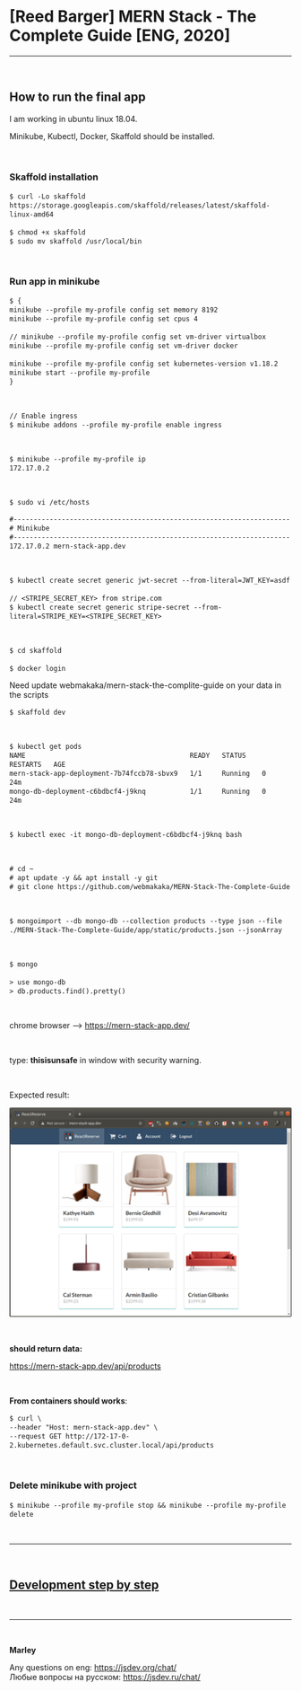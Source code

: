 # [Reed Barger] MERN Stack - The Complete Guide [ENG, 2020]

<hr/>

<br/>

## How to run the final app

I am working in ubuntu linux 18.04.

Minikube, Kubectl, Docker, Skaffold should be installed.

<br/>

### Skaffold installation

    $ curl -Lo skaffold https://storage.googleapis.com/skaffold/releases/latest/skaffold-linux-amd64

    $ chmod +x skaffold
    $ sudo mv skaffold /usr/local/bin

<br/>

### Run app in minikube

```
$ {
minikube --profile my-profile config set memory 8192
minikube --profile my-profile config set cpus 4

// minikube --profile my-profile config set vm-driver virtualbox
minikube --profile my-profile config set vm-driver docker

minikube --profile my-profile config set kubernetes-version v1.18.2
minikube start --profile my-profile
}
```

<br/>

    // Enable ingress
    $ minikube addons --profile my-profile enable ingress

<br/>

    $ minikube --profile my-profile ip
    172.17.0.2

<br/>

    $ sudo vi /etc/hosts

```
#---------------------------------------------------------------------
# Minikube
#---------------------------------------------------------------------
172.17.0.2 mern-stack-app.dev
```

<br/>

    $ kubectl create secret generic jwt-secret --from-literal=JWT_KEY=asdf

    // <STRIPE_SECRET_KEY> from stripe.com
    $ kubectl create secret generic stripe-secret --from-literal=STRIPE_KEY=<STRIPE_SECRET_KEY>

<br/>

    $ cd skaffold

    $ docker login

Need update webmakaka/mern-stack-the-complite-guide on your data in the scripts

    $ skaffold dev

<br/>

    $ kubectl get pods
    NAME                                         READY   STATUS    RESTARTS   AGE
    mern-stack-app-deployment-7b74fccb78-sbvx9   1/1     Running   0          24m
    mongo-db-deployment-c6bdbcf4-j9knq           1/1     Running   0          24m

<br/>

    $ kubectl exec -it mongo-db-deployment-c6bdbcf4-j9knq bash

<br/>

    # cd ~
    # apt update -y && apt install -y git
    # git clone https://github.com/webmakaka/MERN-Stack-The-Complete-Guide

<br/>

    $ mongoimport --db mongo-db --collection products --type json --file ./MERN-Stack-The-Complete-Guide/app/static/products.json --jsonArray

<br/>

    $ mongo

    > use mongo-db
    > db.products.find().pretty()

<br/>

chrome browser --> https://mern-stack-app.dev/

<br/>

type: **thisisunsafe** in window with security warning.

<br/>

Expected result:

![Application](/img/pic-final-01.png?raw=true)

<br/>

**should return data:**

https://mern-stack-app.dev/api/products

<br/>

**From containers should works**:

    $ curl \
    --header "Host: mern-stack-app.dev" \
    --request GET http://172-17-0-2.kubernetes.default.svc.cluster.local/api/products

<br/>

### Delete minikube with project

    $ minikube --profile my-profile stop && minikube --profile my-profile delete

<br/>

<hr/>

<br/>

## [Development step by step](./Development.md)

<br/>

---

<br/>

**Marley**

Any questions on eng: https://jsdev.org/chat/  
Любые вопросы на русском: https://jsdev.ru/chat/
